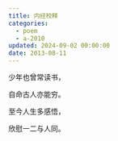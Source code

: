 ```yaml
---
title: 内经校释
categories:
  - poem
  - a-2010
updated: 2024-09-02 00:00:00
date: 2013-08-11
---
```


少年也曾常读书，

自命古人亦能穷。

至今人生多感悟，

欣慰一二与人同。

